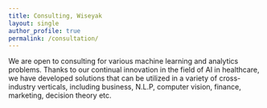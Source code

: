 ```yaml
---
title: Consulting, Wiseyak 
layout: single
author_profile: true
permalink: /consultation/
---
```


We are open to consulting for various machine learning and analytics problems. Thanks to our continual innovation in the field of AI in healthcare, we have developed solutions that can be utilized in a variety of cross-industry verticals, including business, N.L.P, computer vision,  finance, marketing, decision theory etc.

